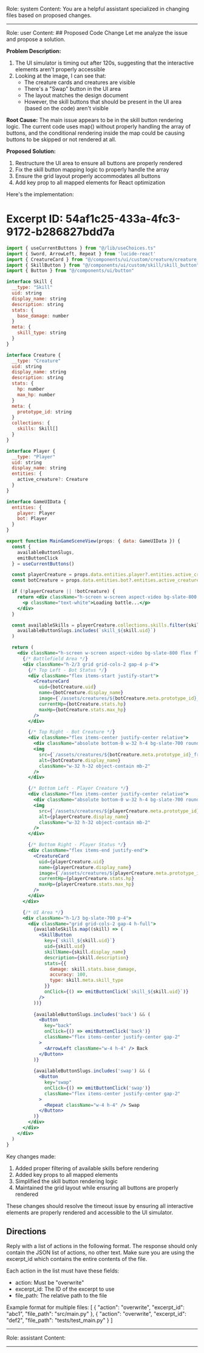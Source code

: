 Role: system
Content: You are a helpful assistant specialized in changing files based on proposed changes.
__________________
Role: user
Content: ## Proposed Code Change
Let me analyze the issue and propose a solution.

**Problem Description:**
1. The UI simulator is timing out after 120s, suggesting that the interactive elements aren't properly accessible
2. Looking at the image, I can see that:
   - The creature cards and creatures are visible
   - There's a "Swap" button in the UI area
   - The layout matches the design document
   - However, the skill buttons that should be present in the UI area (based on the code) aren't visible

**Root Cause:**
The main issue appears to be in the skill button rendering logic. The current code uses map() without properly handling the array of buttons, and the conditional rendering inside the map could be causing buttons to be skipped or not rendered at all.

**Proposed Solution:**
1. Restructure the UI area to ensure all buttons are properly rendered
2. Fix the skill button mapping logic to properly handle the array
3. Ensure the grid layout properly accommodates all buttons
4. Add key prop to all mapped elements for React optimization

Here's the implementation:

# Excerpt ID: 54af1c25-433a-4fc3-9172-b286827bdd7a
```jsx main_game/templates/MainGameScene.tsx
import { useCurrentButtons } from "@/lib/useChoices.ts"
import { Sword, ArrowLeft, Repeat } from 'lucide-react'
import { CreatureCard } from "@/components/ui/custom/creature/creature_card"
import { SkillButton } from "@/components/ui/custom/skill/skill_button"
import { Button } from "@/components/ui/button"

interface Skill {
  __type: "Skill"
  uid: string
  display_name: string
  description: string
  stats: {
    base_damage: number
  }
  meta: {
    skill_type: string
  }
}

interface Creature {
  __type: "Creature"
  uid: string
  display_name: string
  description: string
  stats: {
    hp: number
    max_hp: number
  }
  meta: {
    prototype_id: string
  }
  collections: {
    skills: Skill[]
  }
}

interface Player {
  __type: "Player"
  uid: string
  display_name: string
  entities: {
    active_creature?: Creature
  }
}

interface GameUIData {
  entities: {
    player: Player
    bot: Player
  }
}

export function MainGameSceneView(props: { data: GameUIData }) {
  const {
    availableButtonSlugs,
    emitButtonClick
  } = useCurrentButtons()

  const playerCreature = props.data.entities.player?.entities.active_creature
  const botCreature = props.data.entities.bot?.entities.active_creature

  if (!playerCreature || !botCreature) {
    return <div className="h-screen w-screen aspect-video bg-slate-800 flex items-center justify-center">
      <p className="text-white">Loading battle...</p>
    </div>
  }

  const availableSkills = playerCreature.collections.skills.filter(skill => 
    availableButtonSlugs.includes(`skill_${skill.uid}`)
  )

  return (
    <div className="h-screen w-screen aspect-video bg-slate-800 flex flex-col">
      {/* Battlefield Area */}
      <div className="h-2/3 grid grid-cols-2 gap-4 p-4">
        {/* Top Left - Bot Status */}
        <div className="flex items-start justify-start">
          <CreatureCard
            uid={botCreature.uid}
            name={botCreature.display_name}
            image={`/assets/creatures/${botCreature.meta.prototype_id}_front.png`}
            currentHp={botCreature.stats.hp}
            maxHp={botCreature.stats.max_hp}
          />
        </div>

        {/* Top Right - Bot Creature */}
        <div className="flex items-center justify-center relative">
          <div className="absolute bottom-0 w-32 h-4 bg-slate-700 rounded-full opacity-50" />
          <img 
            src={`/assets/creatures/${botCreature.meta.prototype_id}_front.png`}
            alt={botCreature.display_name}
            className="w-32 h-32 object-contain mb-2"
          />
        </div>

        {/* Bottom Left - Player Creature */}
        <div className="flex items-center justify-center relative">
          <div className="absolute bottom-0 w-32 h-4 bg-slate-700 rounded-full opacity-50" />
          <img 
            src={`/assets/creatures/${playerCreature.meta.prototype_id}_back.png`}
            alt={playerCreature.display_name}
            className="w-32 h-32 object-contain mb-2"
          />
        </div>

        {/* Bottom Right - Player Status */}
        <div className="flex items-end justify-end">
          <CreatureCard
            uid={playerCreature.uid}
            name={playerCreature.display_name}
            image={`/assets/creatures/${playerCreature.meta.prototype_id}_back.png`}
            currentHp={playerCreature.stats.hp}
            maxHp={playerCreature.stats.max_hp}
          />
        </div>
      </div>

      {/* UI Area */}
      <div className="h-1/3 bg-slate-700 p-4">
        <div className="grid grid-cols-2 gap-4 h-full">
          {availableSkills.map((skill) => (
            <SkillButton
              key={`skill_${skill.uid}`}
              uid={skill.uid}
              skillName={skill.display_name}
              description={skill.description}
              stats={{
                damage: skill.stats.base_damage,
                accuracy: 100,
                type: skill.meta.skill_type
              }}
              onClick={() => emitButtonClick(`skill_${skill.uid}`)}
            />
          ))}
          
          {availableButtonSlugs.includes('back') && (
            <Button 
              key="back"
              onClick={() => emitButtonClick('back')}
              className="flex items-center justify-center gap-2"
            >
              <ArrowLeft className="w-4 h-4" /> Back
            </Button>
          )}
          
          {availableButtonSlugs.includes('swap') && (
            <Button
              key="swap"
              onClick={() => emitButtonClick('swap')}
              className="flex items-center justify-center gap-2"
            >
              <Repeat className="w-4 h-4" /> Swap
            </Button>
          )}
        </div>
      </div>
    </div>
  )
}
```

Key changes made:
1. Added proper filtering of available skills before rendering
2. Added key props to all mapped elements
3. Simplified the skill button rendering logic
4. Maintained the grid layout while ensuring all buttons are properly rendered

These changes should resolve the timeout issue by ensuring all interactive elements are properly rendered and accessible to the UI simulator.

## Directions
Reply with a list of actions in the following format. The response should only contain the JSON list of actions, no other text.
Make sure you are using the excerpt_id which contains the entire contents of the file.

Each action in the list must have these fields:
- action: Must be "overwrite"
- excerpt_id: The ID of the excerpt to use
- file_path: The relative path to the file

Example format for multiple files:
[
    {
        "action": "overwrite",
        "excerpt_id": "abc1",
        "file_path": "src/main.py"
    },
    {
        "action": "overwrite",
        "excerpt_id": "def2",
        "file_path": "tests/test_main.py"
    }
]
__________________
Role: assistant
Content: 
__________________
